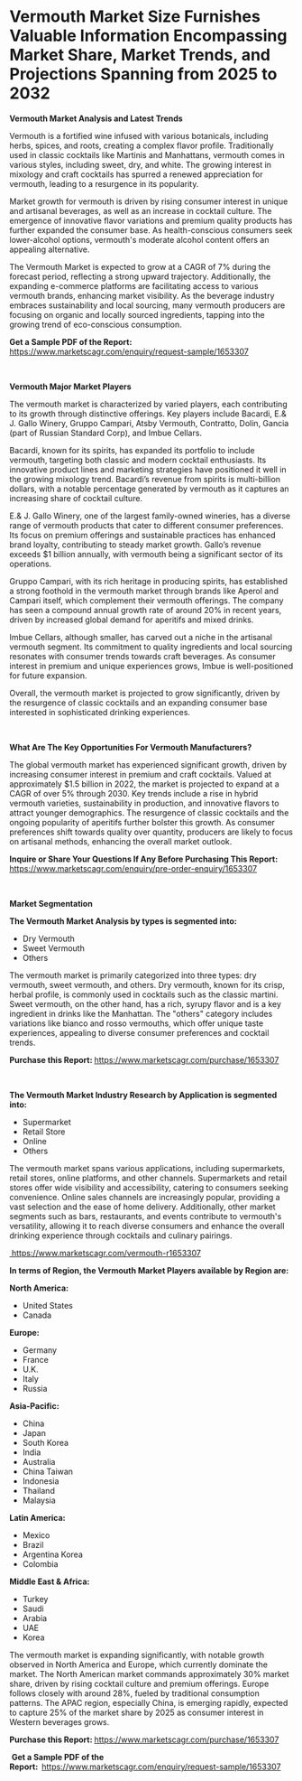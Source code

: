 <p><h1>Vermouth Market Size Furnishes Valuable Information Encompassing Market Share, Market Trends, and Projections Spanning from 2025 to 2032</h1></p><p><strong>Vermouth Market Analysis and Latest Trends</strong></p>
<p><p>Vermouth is a fortified wine infused with various botanicals, including herbs, spices, and roots, creating a complex flavor profile. Traditionally used in classic cocktails like Martinis and Manhattans, vermouth comes in various styles, including sweet, dry, and white. The growing interest in mixology and craft cocktails has spurred a renewed appreciation for vermouth, leading to a resurgence in its popularity.</p><p>Market growth for vermouth is driven by rising consumer interest in unique and artisanal beverages, as well as an increase in cocktail culture. The emergence of innovative flavor variations and premium quality products has further expanded the consumer base. As health-conscious consumers seek lower-alcohol options, vermouth's moderate alcohol content offers an appealing alternative.</p><p>The Vermouth Market is expected to grow at a CAGR of 7% during the forecast period, reflecting a strong upward trajectory. Additionally, the expanding e-commerce platforms are facilitating access to various vermouth brands, enhancing market visibility. As the beverage industry embraces sustainability and local sourcing, many vermouth producers are focusing on organic and locally sourced ingredients, tapping into the growing trend of eco-conscious consumption.</p></p>
<p><strong>Get a Sample PDF of the Report:&nbsp;</strong> <a href="https://www.marketscagr.com/enquiry/request-sample/1653307?utm_campaign=3355&utm_medium=2&utm_source=Github&utm_content=ia&utm_term=16042025&utm_id=vermouth">https://www.marketscagr.com/enquiry/request-sample/1653307</a></p>
<p>&nbsp;</p>
<p><strong>Vermouth Major Market Players</strong></p>
<p><p>The vermouth market is characterized by varied players, each contributing to its growth through distinctive offerings. Key players include Bacardi, E.& J. Gallo Winery, Gruppo Campari, Atsby Vermouth, Contratto, Dolin, Gancia (part of Russian Standard Corp), and Imbue Cellars.</p><p>Bacardi, known for its spirits, has expanded its portfolio to include vermouth, targeting both classic and modern cocktail enthusiasts. Its innovative product lines and marketing strategies have positioned it well in the growing mixology trend. Bacardi’s revenue from spirits is multi-billion dollars, with a notable percentage generated by vermouth as it captures an increasing share of cocktail culture.</p><p>E.& J. Gallo Winery, one of the largest family-owned wineries, has a diverse range of vermouth products that cater to different consumer preferences. Its focus on premium offerings and sustainable practices has enhanced brand loyalty, contributing to steady market growth. Gallo’s revenue exceeds $1 billion annually, with vermouth being a significant sector of its operations.</p><p>Gruppo Campari, with its rich heritage in producing spirits, has established a strong foothold in the vermouth market through brands like Aperol and Campari itself, which complement their vermouth offerings. The company has seen a compound annual growth rate of around 20% in recent years, driven by increased global demand for aperitifs and mixed drinks.</p><p>Imbue Cellars, although smaller, has carved out a niche in the artisanal vermouth segment. Its commitment to quality ingredients and local sourcing resonates with consumer trends towards craft beverages. As consumer interest in premium and unique experiences grows, Imbue is well-positioned for future expansion.</p><p>Overall, the vermouth market is projected to grow significantly, driven by the resurgence of classic cocktails and an expanding consumer base interested in sophisticated drinking experiences.</p></p>
<p>&nbsp;</p>
<p><strong>What Are The Key Opportunities For Vermouth Manufacturers?</strong></p>
<p><p>The global vermouth market has experienced significant growth, driven by increasing consumer interest in premium and craft cocktails. Valued at approximately $1.5 billion in 2022, the market is projected to expand at a CAGR of over 5% through 2030. Key trends include a rise in hybrid vermouth varieties, sustainability in production, and innovative flavors to attract younger demographics. The resurgence of classic cocktails and the ongoing popularity of aperitifs further bolster this growth. As consumer preferences shift towards quality over quantity, producers are likely to focus on artisanal methods, enhancing the overall market outlook.</p></p>
<p><strong>Inquire or Share Your Questions If Any Before Purchasing This Report:</strong> <a href="https://www.marketscagr.com/enquiry/pre-order-enquiry/1653307?utm_campaign=3355&utm_medium=2&utm_source=Github&utm_content=ia&utm_term=16042025&utm_id=vermouth">https://www.marketscagr.com/enquiry/pre-order-enquiry/1653307</a></p>
<p>&nbsp;</p>
<p><strong>Market Segmentation</strong></p>
<p><strong>The Vermouth Market Analysis by types is segmented into:</strong></p>
<p><ul><li>Dry Vermouth</li><li>Sweet Vermouth</li><li>Others</li></ul></p>
<p><p>The vermouth market is primarily categorized into three types: dry vermouth, sweet vermouth, and others. Dry vermouth, known for its crisp, herbal profile, is commonly used in cocktails such as the classic martini. Sweet vermouth, on the other hand, has a rich, syrupy flavor and is a key ingredient in drinks like the Manhattan. The "others" category includes variations like bianco and rosso vermouths, which offer unique taste experiences, appealing to diverse consumer preferences and cocktail trends.</p></p>
<p><strong>Purchase this Report:&nbsp;</strong><a href="https://www.marketscagr.com/purchase/1653307?utm_campaign=3355&utm_medium=2&utm_source=Github&utm_content=ia&utm_term=16042025&utm_id=vermouth">https://www.marketscagr.com/purchase/1653307</a></p>
<p>&nbsp;</p>
<p><strong>The Vermouth Market Industry Research by Application is segmented into:</strong></p>
<p><ul><li>Supermarket</li><li>Retail Store</li><li>Online</li><li>Others</li></ul></p>
<p><p>The vermouth market spans various applications, including supermarkets, retail stores, online platforms, and other channels. Supermarkets and retail stores offer wide visibility and accessibility, catering to consumers seeking convenience. Online sales channels are increasingly popular, providing a vast selection and the ease of home delivery. Additionally, other market segments such as bars, restaurants, and events contribute to vermouth's versatility, allowing it to reach diverse consumers and enhance the overall drinking experience through cocktails and culinary pairings.</p></p>
<p><a href="https://www.marketscagr.com/vermouth-r1653307?utm_campaign=3355&utm_medium=2&utm_source=Github&utm_content=ia&utm_term=16042025&utm_id=vermouth">&nbsp;https://www.marketscagr.com/vermouth-r1653307</a></p>
<p><strong>In terms of Region, the Vermouth Market Players available by Region are:</strong></p>
<p>
    <p> <strong> North America: </strong>
        <ul>
            <li>United States</li>
            <li>Canada</li>
        </ul>
        </p> 
    <p> <strong> Europe: </strong>
        <ul>
            <li>Germany</li>
            <li>France</li>
            <li>U.K.</li>
            <li>Italy</li>
            <li>Russia</li>
        </ul>
        </p> 
    <p> <strong> Asia-Pacific: </strong>
        <ul>
            <li>China</li>
            <li>Japan</li>
            <li>South Korea</li>
            <li>India</li>
            <li>Australia</li>
            <li>China Taiwan</li>
            <li>Indonesia</li>
            <li>Thailand</li>
            <li>Malaysia</li>
        </ul>
        </p> 
    <p> <strong> Latin America: </strong>
        <ul>
            <li>Mexico</li>
            <li>Brazil</li>
            <li>Argentina Korea</li>
            <li>Colombia</li>
        </ul>
        </p> 
    <p> <strong> Middle East & Africa: </strong>
        <ul>
            <li>Turkey</li>
            <li>Saudi</li>
            <li>Arabia</li>
            <li>UAE</li>
            <li>Korea</li>
        </ul>
    </p>
    </p>
<p><p>The vermouth market is expanding significantly, with notable growth observed in North America and Europe, which currently dominate the market. The North American market commands approximately 30% market share, driven by rising cocktail culture and premium offerings. Europe follows closely with around 28%, fueled by traditional consumption patterns. The APAC region, especially China, is emerging rapidly, expected to capture 25% of the market share by 2025 as consumer interest in Western beverages grows.</p></p>
<p><strong>Purchase this Report: </strong><a href="https://www.marketscagr.com/purchase/1653307?utm_campaign=3355&utm_medium=2&utm_source=Github&utm_content=ia&utm_term=16042025&utm_id=vermouth">https://www.marketscagr.com/purchase/1653307</a></p>
<p>&nbsp;<strong>Get a Sample PDF of the Report:&nbsp;&nbsp;</strong><a href="https://www.marketscagr.com/enquiry/request-sample/1653307?utm_campaign=3355&utm_medium=2&utm_source=Github&utm_content=ia&utm_term=16042025&utm_id=vermouth">https://www.marketscagr.com/enquiry/request-sample/1653307</a></p>
<p><strong></strong></p>
<p><p></p><p></p><p></p></p>